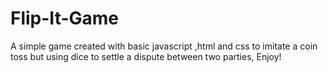 # Flip-It-Game
A simple game created with basic javascript ,html and css to imitate a coin toss but using dice to settle a dispute between two parties, Enjoy!
